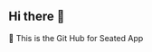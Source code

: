 ## Hi there 👋
🌈 This is the Git Hub for Seated App


<!--

**Here are some ideas to get you started:**

🙋‍♀️ A short introduction - This is the GitHub org for Seated App
🌈 Contribution guidelines - 
👩‍💻 Useful resources - 
🍿 Fun facts - 
🧙 Remember, you can do mighty things with the power of [Markdown](https://guides.github.com/features/mastering-markdown/)
-->
